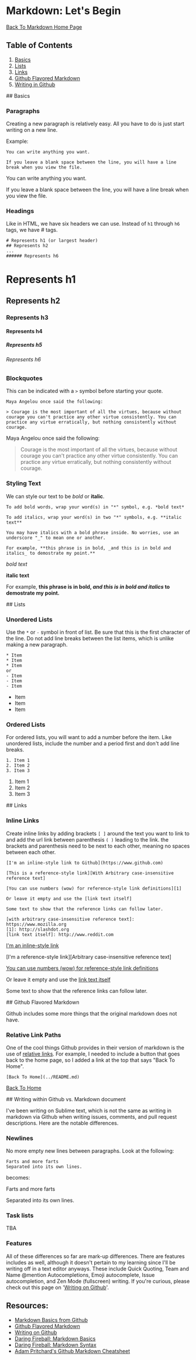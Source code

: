 Markdown: Let's Begin
=====================
[Back To Markdown Home Page](README.md)

## Table of Contents
1. [Basics](#basics)
2. [Lists](#lists)
3. [Links](#links)
4. [Github Flavored Markdown](#github)
5. [Writing in Github](#writing)

<a name="basics"/>
## Basics

### Paragraphs

Creating a new paragraph is relatively easy. All you have to do is just start writing on a new line.

Example:
```
You can write anything you want.

If you leave a blank space between the line, you will have a line break when you view the file. 
```

You can write anything you want.

If you leave a blank space between the line, you will have a line break when you view the file. 


### Headings

Like in HTML, we have six headers we can use. Instead of ```h1``` through ```h6``` tags, we have # tags.

```
# Represents h1 (or largest header)
## Represents h2
...
###### Represents h6
```
# Represents h1
## Represents h2
### Represents h3
#### Represents h4
##### Represents h5
###### Represents h6

### Blockquotes

This can be indicated with a ```>``` symbol before starting your quote.
```
Maya Angelou once said the following:

> Courage is the most important of all the virtues, because without courage you can't practice any other virtue consistently. You can practice any virtue erratically, but nothing consistently without courage.
```
Maya Angelou once said the following:

> Courage is the most important of all the virtues, because without courage you can't practice any other virtue consistently. You can practice any virtue erratically, but nothing consistently without courage.

### Styling Text

We can style our text to be *bold* or **italic**.
```
To add bold words, wrap your word(s) in "*" symbol, e.g. *bold text*

To add italics, wrap your word(s) in two "*" symbols, e.g. **italic text**

You may have italics with a bold phrase inside. No worries, use an underscore "_" to mean one or another. 

For example, **this phrase is in bold, _and this is in bold and italics_ to demostrate my point.**
```
*bold text*

**italic text**

For example, **this phrase is in bold, _and this is in bold and italics_ to demostrate my point.**

<a name="lists"/>
## Lists

### Unordered Lists

Use the ```*``` or ```-``` symbol in front of list. Be sure that this is the first character of the line. Do not add line breaks between the list items, which is unlike making a new paragraph.

```
* Item
* Item
* Item
or
- Item
- Item
- Item
```

* Item
* Item
* Item

### Ordered Lists

For ordered lists, you will want to add a number before the item. Like unordered lists, include the number and a period first and don't add line breaks.

```
1. Item 1
2. Item 2
3. Item 3
```

1. Item 1
2. Item 2
3. Item 3

<a name="links"/>
## Links

### Inline Links

Create inline links by adding brackets ```[ ]``` around the text you want to link to and add the url link between parenthesis ```( )``` leading to the link. the brackets and parenthesis need to be next to each other, meaning no spaces between each other.

```
[I'm an inline-style link to Github](https://www.github.com)

[This is a reference-style link][With Arbitrary case-insensitive reference text]

[You can use numbers (wow) for reference-style link definitions][1]

Or leave it empty and use the [link text itself]

Some text to show that the reference links can follow later.

[with arbitrary case-insensitive reference text]: https://www.mozilla.org
[1]: http://slashdot.org
[link text itself]: http://www.reddit.com
```

[I'm an inline-style link](https://www.google.com)

[I'm a reference-style link][Arbitrary case-insensitive reference text]

[You can use numbers (wow) for reference-style link definitions][1]

Or leave it empty and use the [link text itself]

Some text to show that the reference links can follow later.

[with arbitrary case-insensitive reference text]: https://www.mozilla.org
[1]: http://slashdot.org
[link text itself]: http://www.reddit.com

<a name="github"/>
## Github Flavored Markdown

Github includes some more things that the original markdown does not have.

### Relative Link Paths

One of the cool things Github provides in their version of markdown is the use of [relative links](https://help.github.com/articles/relative-links-in-readmes). For example, I needed to include a button that goes back to the home page, so I added a link at the top that says "Back To Home". 

```
[Back To Home](../README.md)
```

[Back To Home](../README.md)

<a name="writing"/>
## Writing within Github vs. Markdown document

I've been writing on Sublime text, which is not the same as writing in markdown via Github when writing issues, comments, and pull request descriptions. Here are the notable differences.

### Newlines

No more empty new lines between paragraphs. Look at the following:
```
Farts and more farts
Separated into its own lines.
```

becomes:

Farts and more farts

Separated into its own lines.

### Task lists

TBA

### Features

All of these differences so far are mark-up differences. There are features includes as well, although it doesn't pertain to my learning since I'll be writing off in a text editor anyways. These include Quick Quoting, Team and Name @mention Autocompletions, Emoji autocomplete, Issue autocompletion, and Zen Mode (fullscreen) writing. If you're curious, please check out this page on '[Writing on Github](https://help.github.com/articles/writing-on-github)'.

## Resources:

* [Markdown Basics from Github](https://help.github.com/articles/markdown-basics)
* [Github Flavored Markdown](https://help.github.com/articles/github-flavored-markdown)
* [Writing on Github](https://help.github.com/articles/writing-on-github)
* [Daring Fireball: Markdown Basics](https://daringfireball.net/projects/markdown/basics)
* [Daring Fireball: Markdown Syntax](http://daringfireball.net/projects/markdown/syntax)
* [Adam Pritchard's Github Markdown Cheatsheet](https://github.com/adam-p/markdown-here/wiki/Markdown-Cheatsheet)


